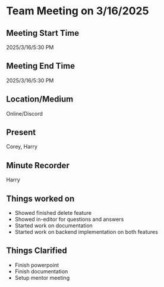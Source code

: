 # Team Meeting on 3/16/2025

## Meeting Start Time

2025/3/16/5:30 PM

## Meeting End Time

2025/3/16/5:30 PM

## Location/Medium

Online/Discord

## Present

Corey, Harry

## Minute Recorder

Harry

## Things worked on
- Showed finished delete feature
- Showed in-editor for questions and answers
- Started work on documentation
- Started work on backend implementation on both features

## Things Clarified
- Finish powerpoint
- Finish documentation
- Setup mentor meeting
